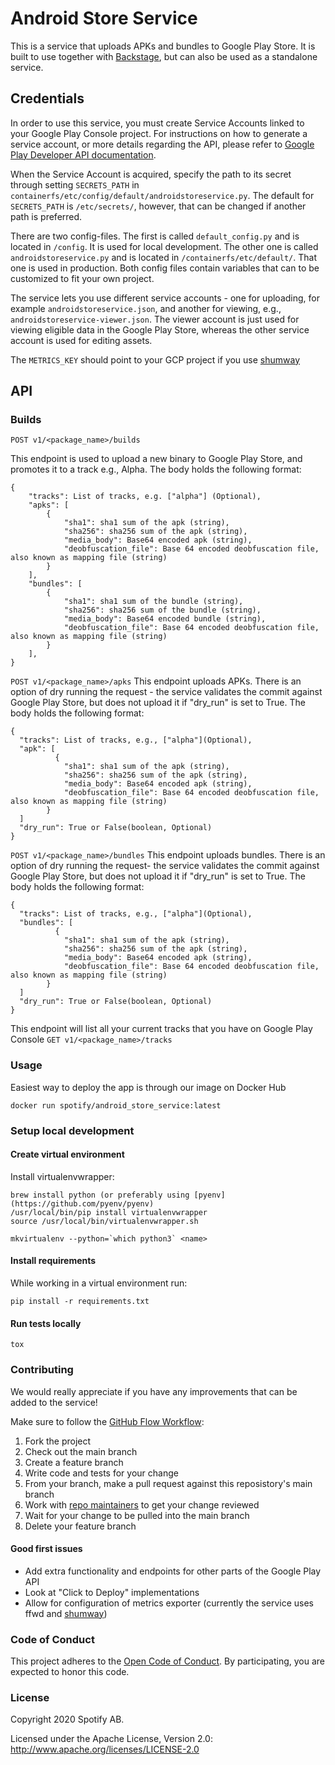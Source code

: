 # Android Store Service

This is a service that uploads APKs and bundles to Google Play Store. It is built to use together with [Backstage](https://backstage.io/), but can also be used as a standalone service.



## Credentials
In order to use this service, you must create Service Accounts linked to your Google Play Console project. 
For instructions on how to generate a service account, or more details regarding the API, please refer to [Google Play Developer API documentation](https://developers.google.com/android-publisher/getting_started#using_a_service_account).

When the Service Account is acquired, specify the path to its secret through setting `SECRETS_PATH` in `containerfs/etc/config/default/androidstoreservice.py`. The default for `SECRETS_PATH` is `/etc/secrets/`, however, that can be changed if another path is preferred. 

There are two config-files. The first is called `default_config.py` and is located in `/config`. It is used for local development. The other one is called `androidstoreservice.py` and is located in `/containerfs/etc/default/`. That one is used in production. Both config files contain variables that can to be customized to fit your own project.

The service lets you use different service accounts - one for uploading, for example `androidstoreservice.json`, and another for viewing, e.g., `androidstoreservice-viewer.json`. The viewer account is just used for viewing eligible data in the Google Play Store, whereas the other service account is used for editing assets.

The `METRICS_KEY` should point to your GCP project if you use [shumway](https://github.com/spotify/shumway)

## API

### Builds
```
POST v1/<package_name>/builds
```
This endpoint is used to upload a new binary to Google Play Store, and promotes it to a track e.g., Alpha.
The body holds the following format:
```
{
    "tracks": List of tracks, e.g. ["alpha"] (Optional),
    "apks": [
        {
            "sha1": sha1 sum of the apk (string),
            "sha256": sha256 sum of the apk (string),
            "media_body": Base64 encoded apk (string),
            "deobfuscation_file": Base 64 encoded deobfuscation file, also known as mapping file (string)
        }
    ],
    "bundles": [
        {
            "sha1": sha1 sum of the bundle (string),
            "sha256": sha256 sum of the bundle (string),
            "media_body": Base64 encoded bundle (string),
            "deobfuscation_file": Base 64 encoded deobfuscation file, also known as mapping file (string)
        }
    ],
}
```
```POST v1/<package_name>/apks```
This endpoint uploads APKs. There is an option of dry running the request - the service validates the commit against Google Play Store, but does not upload it if "dry_run" is set to True. The body holds the following format:
```
{
  "tracks": List of tracks, e.g., ["alpha"](Optional),
  "apk": [
          {
            "sha1": sha1 sum of the apk (string),
            "sha256": sha256 sum of the apk (string),
            "media_body": Base64 encoded apk (string),
            "deobfuscation_file": Base 64 encoded deobfuscation file, also known as mapping file (string)
        }
  ]
  "dry_run": True or False(boolean, Optional)
}
```
```POST v1/<package_name>/bundles```
This endpoint uploads bundles. There is an option of dry running the request- the service validates the commit against Google Play Store, but does not upload it if "dry_run" is set to True. The body holds the following format:
```
{
  "tracks": List of tracks, e.g., ["alpha"](Optional),
  "bundles": [
          {
            "sha1": sha1 sum of the apk (string),
            "sha256": sha256 sum of the apk (string),
            "media_body": Base64 encoded apk (string),
            "deobfuscation_file": Base 64 encoded deobfuscation file, also known as mapping file (string)
        }
  ]
  "dry_run": True or False(boolean, Optional)
}
```
This endpoint will list all your current tracks that you have on Google Play Console
```GET v1/<package_name>/tracks```

### Usage

Easiest way to deploy the app is through our image on Docker Hub
```
docker run spotify/android_store_service:latest
```


### Setup local development

#### Create virtual environment
Install virtualenvwrapper:
```
brew install python (or preferably using [pyenv](https://github.com/pyenv/pyenv)
/usr/local/bin/pip install virtualenvwrapper
source /usr/local/bin/virtualenvwrapper.sh
```

```
mkvirtualenv --python=`which python3` <name>
```

#### Install requirements
While working in a virtual environment run:
```
pip install -r requirements.txt
```

#### Run tests locally
```
tox
```

### Contributing
We would really appreciate if you have any improvements that can be added to the service!

Make sure to follow the [GitHub Flow Workflow](https://guides.github.com/introduction/flow/):

1. Fork the project
2. Check out the main branch
3. Create a feature branch
4. Write code and tests for your change
5. From your branch, make a pull request against this reposistory's main branch
6. Work with [repo maintainers](OWNERS.md) to get your change reviewed
7. Wait for your change to be pulled into the main branch
8. Delete your feature branch

#### Good first issues
* Add extra functionality and endpoints for other parts of the Google Play API
* Look at "Click to Deploy" implementations
* Allow for configuration of metrics exporter (currently the service uses ffwd and [shumway](https://github.com/spotify/shumway))

### Code of Conduct
This project adheres to the [Open Code of Conduct][code-of-conduct]. By participating, you are expected to honor this code.

[code-of-conduct]: https://github.com/spotify/code-of-conduct/blob/master/code-of-conduct.md
### License
Copyright 2020 Spotify AB.

Licensed under the Apache License, Version 2.0: http://www.apache.org/licenses/LICENSE-2.0
